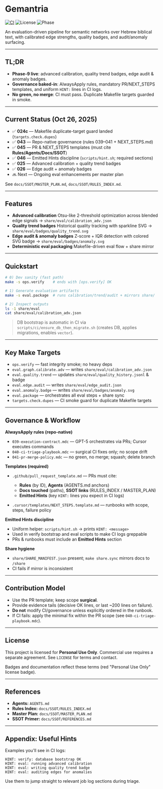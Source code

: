 # Gemantria

[![CI](https://img.shields.io/github/actions/workflow/status/iog-creator/Gemantria/ci.yml?branch=main&label=CI)](https://github.com/iog-creator/Gemantria/actions)
![License](https://img.shields.io/badge/license-Personal%20Use%20Only-red)
![Phase](https://img.shields.io/badge/status-Phase%209-brightgreen)

An evaluation-driven pipeline for semantic networks over Hebrew biblical text, with calibrated edge strengths, quality badges, and audit/anomaly surfacing.

---

## TL;DR

- **Phase-9 live**: advanced calibration, quality trend badges, edge audit & anomaly badges.
- **Governance baked-in**: AlwaysApply rules, mandatory PR/NEXT_STEPS templates, and uniform `HINT:` lines in CI logs.
- **No green, no merge**: CI must pass. Duplicate Makefile targets guarded in smoke.

---

## Current Status (Oct 26, 2025)

- ✅ **024c** — Makefile duplicate-target guard landed (`targets.check.dupes`)
- ✅ **043** — Repo-native governance (rules 039–041 + NEXT_STEPS.md)
- ✅ **045** — PR & NEXT_STEPS templates (must cite **Rules/Agents/Docs/SSOT**)
- ✅ **046** — Emitted Hints discipline (`scripts/hint.sh`; required sections)
- ✅ **025** — Advanced calibration + quality trend badges
- ✅ **026** — Edge audit + anomaly badges
- 🔜 Next — Ongoing eval enhancements per master plan

See `docs/SSOT/MASTER_PLAN.md`, `docs/SSOT/RULES_INDEX.md`.

---

## Features

- **Advanced calibration**
  Otsu-like 2-threshold optimization across blended edge signals → `share/eval/calibration_adv.json`
- **Quality trend badges**
  Historical quality tracking with sparkline SVG → `share/eval/badges/quality_trend.svg`
- **Edge audit & anomaly badges**
  Z-score + IQR detection with colored SVG badge → `share/eval/badges/anomaly.svg`
- **Deterministic eval packaging**
  Makefile-driven eval flow + share mirror

---

## Quickstart

```bash
# 0) Dev sanity (fast path)
make -s ops.verify    # ends with [ops.verify] OK

# 1) Generate evaluation artifacts
make -s eval.package  # runs calibration/trend/audit + mirrors share/

# 2) Inspect outputs
ls -1 share/eval
cat share/eval/calibration_adv.json
```

> DB bootstrap is automatic in CI via `scripts/ci/ensure_db_then_migrate.sh` (creates DB, applies migrations, enables `vector`).

---

## Key Make Targets

* `ops.verify` — fast integrity smoke; no heavy deps
* `eval.graph.calibrate.adv` — writes `share/eval/calibration_adv.json`
* `eval.quality.trend` — updates `share/eval/quality_history.jsonl` & badge
* `eval.edge.audit` — writes `share/eval/edge_audit.json`
* `eval.anomaly.badge` — writes `share/eval/badges/anomaly.svg`
* `eval.package` — orchestrates all eval steps + share sync
* `targets.check.dupes` — CI smoke guard for duplicate Makefile targets

---

## Governance & Workflow

**AlwaysApply rules (repo-native)**

* `039-execution-contract.mdc` — GPT-5 orchestrates via PRs; Cursor executes commands
* `040-ci-triage-playbook.mdc` — surgical CI fixes only; no scope drift
* `041-pr-merge-policy.mdc` — no green, no merge; squash; delete branch

**Templates (required)**

* `.github/pull_request_template.md` — PRs must cite:

  * **Rules** (by ID), **Agents** (AGENTS.md anchors)
  * **Docs touched** (paths), **SSOT links** (RULES_INDEX / MASTER_PLAN)
  * **Emitted Hints** (key `HINT:` lines you expect in CI logs)
* `.cursor/templates/NEXT_STEPS.template.md` — runbooks with scope, steps, failure policy

**Emitted Hints discipline**

* Uniform helper: `scripts/hint.sh` → prints `HINT: <message>`
* Used in verify bootstrap and eval scripts to make CI logs greppable
* PRs & runbooks must include an **Emitted Hints** section

**Share hygiene**

* `share/SHARE_MANIFEST.json` present; `make share.sync` mirrors docs to `/share`
* CI fails if mirror is inconsistent

---

## Contribution Model

* Use the PR template; keep scope **surgical**.
* Provide evidence tails (decisive OK lines, or last ~200 lines on failure).
* **Do not** modify CI/governance unless explicitly ordered in the runbook.
* If CI fails: apply the minimal fix within the PR scope (see `040-ci-triage-playbook.mdc`).

---

## License

This project is licensed for **Personal Use Only**.
Commercial use requires a separate agreement. See `LICENSE` for terms and contact.

Badges and documentation reflect these terms (red "Personal Use Only" license badge).

---

## References

* **Agents:** `AGENTS.md`
* **Rules Index:** `docs/SSOT/RULES_INDEX.md`
* **Master Plan:** `docs/SSOT/MASTER_PLAN.md`
* **SSOT Primer:** `docs/SSOT/REFERENCES.md`

---

## Appendix: Useful Hints

Examples you'll see in CI logs:

```
HINT: verify: database bootstrap OK
HINT: eval: running advanced calibration
HINT: eval: writing quality trend badge
HINT: eval: auditing edges for anomalies
```

Use them to jump straight to relevant job log sections during triage.
